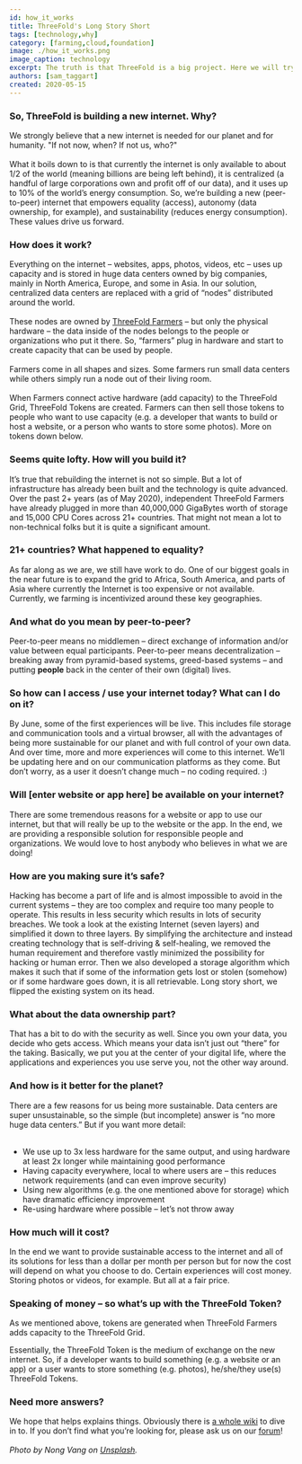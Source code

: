 ```yaml
---
id: how_it_works
title: ThreeFold's Long Story Short
tags: [technology,why]
category: [farming,cloud,foundation]
image: ./how_it_works.png
image_caption: technology
excerpt: The truth is that ThreeFold is a big project. Here we will try to make things a little simpler for you.
authors: [sam_taggart]
created: 2020-05-15
---
```


### So, ThreeFold is building a new internet. Why?

We strongly believe that a new internet is needed for our planet and for humanity. "If not now, when? If not us, who?"
<br/>
<br/>
What it boils down to is that currently the internet is only available to about 1/2 of the world (meaning billions are being left behind), it is centralized (a handful of large corporations own and profit off of our data), and it uses up to 10% of the world’s energy consumption. So, we’re building a new (peer-to-peer) internet that empowers equality (access), autonomy (data ownership, for example), and sustainability (reduces energy consumption). These values drive us forward.

### How does it work?

Everything on the internet – websites, apps, photos, videos, etc – uses up capacity and is stored in huge data centers owned by big companies, mainly in North America, Europe, and some in Asia. In our solution, centralized data centers are replaced with a grid of “nodes” distributed around the world.
<br/>
<br/>
These nodes are owned by [ThreeFold Farmers](https://wiki.threefold.io/#/what_is_farming) – but only the physical hardware – the data inside of the nodes belongs to the people or organizations who put it there. So, “farmers” plug in hardware and start to create capacity that can be used by people.
<br/>
<br/>
Farmers come in all shapes and sizes. Some farmers run small data centers while others simply run a node out of their living room.
<br/>
<br/>
When Farmers connect active hardware (add capacity) to the ThreeFold Grid, ThreeFold Tokens are created. Farmers can then sell those tokens to people who want to use capacity (e.g. a developer that wants to build or host a website, or a person who wants to store some photos). More on tokens down below.

### Seems quite lofty. How will you build it?

It’s true that rebuilding the internet is not so simple. But a lot of infrastructure has already been built and the technology is quite advanced. Over the past 2+ years (as of May 2020), independent ThreeFold Farmers have already plugged in more than 40,000,000 GigaBytes worth of storage and 15,000 CPU Cores across 21+ countries. That might not mean a lot to non-technical folks but it is quite a significant amount.

### 21+ countries? What happened to equality?

As far along as we are, we still have work to do. One of our biggest goals in the near future is to expand the grid to Africa, South America, and parts of Asia where currently the Internet is too expensive or not available. Currently, we farming is incentivized around these key geographies.

### And what do you mean by peer-to-peer?

Peer-to-peer means no middlemen – direct exchange of information and/or value between equal participants. Peer-to-peer means decentralization – breaking away from pyramid-based systems, greed-based systems – and putting **people** back in the center of their own (digital) lives.

### So how can I access / use your internet today? What can I do on it?

By June, some of the first experiences will be live. This includes file storage and communication tools and a virtual browser, all with the advantages of being more sustainable for our planet and with full control of your own data. And over time, more and more experiences will come to this internet. We’ll be updating here and on our communication platforms as they come. But don’t worry, as a user it doesn’t change much – no coding required. :)

### Will [enter website or app here] be available on your internet?

There are some tremendous reasons for a website or app to use our internet, but that will really be up to the website or the app. In the end, we are providing a responsible solution for responsible people and organizations. We would love to host anybody who believes in what we are doing!

### How are you making sure it’s safe?

Hacking has become a part of life and is almost impossible to avoid in the current systems – they are too complex and require too many people to operate. This results in less security which results in lots of security breaches. We took a look at the existing Internet (seven layers) and simplified it down to three layers. By simplifying the architecture and instead creating technology that is self-driving & self-healing, we removed the human requirement and therefore vastly minimized the possibility for hacking or human error. Then we also developed a storage algorithm which makes it such that if some of the information gets lost or stolen (somehow) or if some hardware goes down, it is all retrievable. Long story short, we flipped the existing system on its head.

### What about the data ownership part?
That has a bit to do with the security as well. Since you own your data, you decide who gets access. Which means your data isn’t just out “there” for the taking. Basically, we put you at the center of your digital life, where the applications and experiences you use serve you, not the other way around.

### And how is it better for the planet?

There are a few reasons for us being more sustainable. Data centers are super unsustainable, so the simple (but incomplete) answer is “no more huge data centers.” But if you want more detail:
<br/>
<br/>
- We use up to 3x less hardware for the same output, and using hardware at least 2x longer while maintaining good performance
- Having capacity everywhere, local to where users are – this reduces network requirements (and can even improve security)
- Using new algorithms (e.g. the one mentioned above for storage) which have dramatic efficiency improvement
- Re-using hardware where possible – let’s not throw away

### How much will it cost?

In the end we want to provide sustainable access to the internet and all of its solutions for less than a dollar per month per person but for now the cost will depend on what you choose to do. Certain experiences will cost money. Storing photos or videos, for example. But all at a fair price.

### Speaking of money – so what’s up with the ThreeFold Token?

As we mentioned above, tokens are generated when ThreeFold Farmers adds capacity to the ThreeFold Grid.

Essentially, the ThreeFold Token is the medium of exchange on the new internet. So, if a developer wants to build something (e.g. a website or an app) or a user wants to store something (e.g. photos), he/she/they use(s) ThreeFold Tokens.

### Need more answers?

We hope that helps explains things. Obviously there is [a whole wiki](https://wiki.threefold.io) to dive in to. If you don’t find what you’re looking for, please ask us on our [forum](https://forum.threefold.io)!
<br/>
<br/>
*Photo by Nong Vang on [Unsplash](https://unsplash.com/photos/9pw4TKvT3po).*
